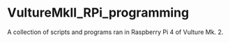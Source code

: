 # VultureMkII_RPi_programming
A collection of scripts and programs ran in Raspberry Pi 4 of Vulture Mk. 2. 
